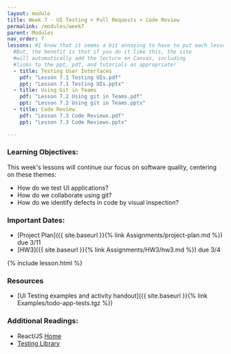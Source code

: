 ```yaml
---
layout: module
title: Week 7 - UI Testing + Pull Requests + Code Review
permalink: /modules/week7
parent: Modules
nav_order: 7
lessons: #I know that it seems a bit annoying to have to put each lesson in the yaml header like this...
  #But, the benefit is that if you do it like this, the site
  #will automatically add the lecture on Canvas, including
  #links to the ppt, pdf, and tutorials as appropriate!
  - title: Testing User Interfaces
    pdf: "Lesson 7.1 Testing UIs.pdf"
    ppt: "Lesson 7.1 Testing UIs.pptx"
  - title: Using Git in Teams
    pdf: "Lesson 7.2 Using git in Teams.pdf"
    ppt: "Lesson 7.2 Using git in Teams.pptx"
  - title: Code Review
    pdf: "Lesson 7.3 Code Reviews.pdf"
    ppt: "Lesson 7.3 Code Reviews.pptx"

---
```


### Learning Objectives:

This week's lessons will continue our focus on software quality, centering on these themes:
* How do we test UI applications?
* How do we collaborate using git?
* How do we identify defects in code by visual inspection?

### Important Dates:

- [Project Plan]({{ site.baseurl }}{% link Assignments/project-plan.md %}) due 3/11
- [HW3]({{ site.baseurl }}{% link Assignments/HW3/hw3.md %}) due 3/4

{% include lesson.html %}

### Resources
* [UI Testing examples and activity handout]({{ site.baseurl }}{% link Examples/todo-app-tests.tgz %})
### Additional Readings:

* React/JS [Home](https://reactjs.org/)
* [Testing Library](https://testing-library.com)

